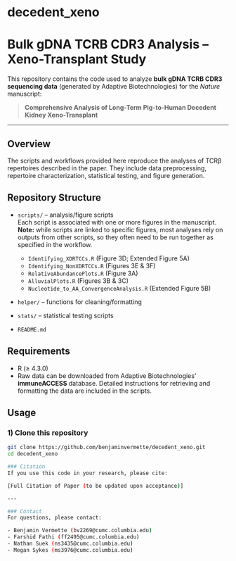 # decedent_xeno
# Bulk gDNA TCRB CDR3 Analysis – Xeno-Transplant Study

This repository contains the code used to analyze **bulk gDNA TCRB CDR3 sequencing data** (generated by Adaptive Biotechnologies) for the *Nature* manuscript:

> **Comprehensive Analysis of Long-Term Pig-to-Human Decedent Kidney Xeno-Transplant**

---

## Overview
The scripts and workflows provided here reproduce the analyses of TCRβ repertoires described in the paper. They include data preprocessing, repertoire characterization, statistical testing, and figure generation.

## Repository Structure
- `scripts/` – analysis/figure scripts  
  Each script is associated with one or more figures in the manuscript.  
  **Note:** while scripts are linked to specific figures, most analyses rely on outputs from other scripts, so they often need to be run together as specified in the workflow.  

  - `Identifying_XDRTCCs.R` (Figure 3D; Extended Figure 5A)
  - `Identifying_NonXDRTCCs.R` (Figures 3E & 3F)
  - `RelativeAbundancePlots.R` (Figure 3A)
  - `AlluvialPlots.R` (Figures 3B & 3C)
  - `Nucleotide_to_AA_ConvergenceAnalysis.R` (Extended Figure 5B)
- `helper/` – functions for cleaning/formatting
- `stats/` – statistical testing scripts
- `README.md`


## Requirements
- R (≥ 4.3.0)
- Raw data can be downloaded from Adaptive Biotechnologies' **immuneACCESS** database. Detailed instructions for retrieving and formatting the data are included in the scripts.

## Usage

### 1) Clone this repository
```bash
git clone https://github.com/benjaminvermette/decedent_xeno.git
cd decedent_xeno

### Citation
If you use this code in your research, please cite:  

[Full Citation of Paper (to be updated upon acceptance)]

---

### Contact
For questions, please contact:  

- Benjamin Vermette (bv2269@cumc.columbia.edu)  
- Farshid Fathi (ff2495@cumc.columbia.edu)  
- Nathan Suek (ns3435@cumc.columbia.edu)
- Megan Sykes (ms3976@cumc.columbia.edu)
